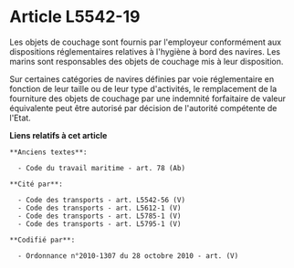 # Article L5542-19

Les objets de couchage sont fournis par l'employeur conformément aux dispositions réglementaires relatives à l'hygiène à bord
des navires. Les marins sont responsables des objets de couchage mis à leur disposition.

Sur certaines catégories de navires définies par voie réglementaire en fonction de leur taille ou de leur type d'activités,
le remplacement de la fourniture des objets de couchage par une indemnité forfaitaire de valeur équivalente peut être
autorisé par décision de l'autorité compétente de l'Etat.

**Liens relatifs à cet article**

	**Anciens textes**:

	  - Code du travail maritime - art. 78 (Ab)

	**Cité par**:

	  - Code des transports - art. L5542-56 (V)
	  - Code des transports - art. L5612-1 (V)
	  - Code des transports - art. L5785-1 (V)
	  - Code des transports - art. L5795-1 (V)

	**Codifié par**:

	  - Ordonnance n°2010-1307 du 28 octobre 2010 - art. (V)
